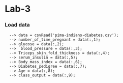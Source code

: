 # Lab-3


### Load data

      --> data = csvRead('pima-indians-diabetes.csv');
      --> number_of_time_pregnant = data(:,1);
      --> glucose = data(:,2);
      -->  blood_pressure = data(:,3);
      --> Triceps_skin_fold_thickness = data(:,4);
      --> serum_insulin = data(:,5);
      --> Body_mass_index = data(:,6);
      --> Diabetes_pedigree = data(:,7);
      --> Age = data(:,8);
      --> class_output = data(:,9);
